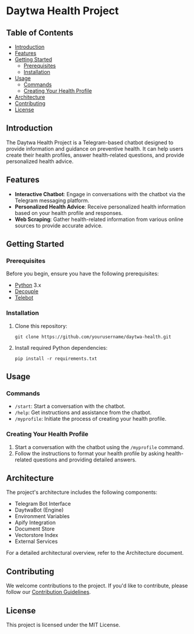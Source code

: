 # Daytwa Health Project

## Table of Contents
- [Introduction](#introduction)
- [Features](#features)
- [Getting Started](#getting-started)
  - [Prerequisites](#prerequisites)
  - [Installation](#installation)
- [Usage](#usage)
  - [Commands](#commands)
  - [Creating Your Health Profile](#creating-your-health-profile)
- [Architecture](#architecture)
- [Contributing](#contributing)
- [License](#license)

## Introduction
The Daytwa Health Project is a Telegram-based chatbot designed to provide information and guidance on preventive health. It can help users create their health profiles, answer health-related questions, and provide personalized health advice.

## Features
- **Interactive Chatbot**: Engage in conversations with the chatbot via the Telegram messaging platform.
- **Personalized Health Advice**: Receive personalized health information based on your health profile and responses.
- **Web Scraping**: Gather health-related information from various online sources to provide accurate advice.

## Getting Started
### Prerequisites
Before you begin, ensure you have the following prerequisites:
- [Python](https://www.python.org/) 3.x
- [Decouple](https://pypi.org/project/python-decouple/)
- [Telebot](https://github.com/eternnoir/pyTelegramBotAPI)

### Installation
1. Clone this repository:
   ```shell
   git clone https://github.com/yourusername/daytwa-health.git
   ```

2. Install required Python dependencies:
    ```shell
    pip install -r requirements.txt
    ```

## Usage

### Commands
- `/start`: Start a conversation with the chatbot.
- `/help`: Get instructions and assistance from the chatbot.
- `/myprofile`: Initiate the process of creating your health profile.

### Creating Your Health Profile
1. Start a conversation with the chatbot using the `/myprofile` command.
2. Follow the instructions to format your health profile by asking health-related questions and providing detailed answers.

## Architecture
The project's architecture includes the following components:

- Telegram Bot Interface
- DaytwaBot (Engine)
- Environment Variables
- Apify Integration
- Document Store
- Vectorstore Index
- External Services

For a detailed architectural overview, refer to the Architecture document.

## Contributing
We welcome contributions to the project. If you'd like to contribute, please follow our [Contribution Guidelines](CONTRIBUTING.md).

## License
This project is licensed under the MIT License.
